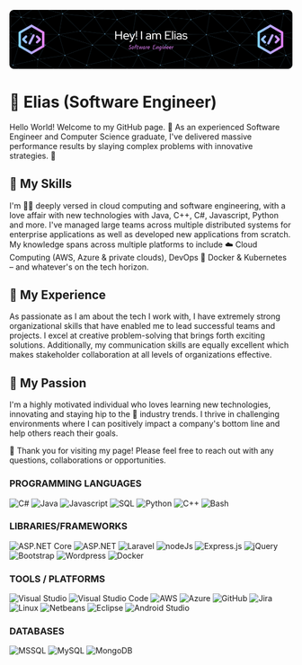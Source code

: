 ![Header](./header.png)
# 👋 Elias (Software Engineer) 

Hello World! Welcome to my GitHub page. 🚀 As an experienced Software Engineer and Computer Science graduate, I've delivered massive performance results by slaying complex problems with innovative strategies. 💪

## 🤖 My Skills
I'm 👨‍💻 deeply versed in cloud computing and software engineering, with a love affair with new technologies with Java, C++, C#, Javascript, Python and more. I've managed large teams across multiple distributed systems for enterprise applications as well as developed new applications from scratch. My knowledge spans across multiple platforms to include ☁️ Cloud Computing (AWS, Azure & private clouds), DevOps 🐳 Docker &amp; Kubernetes – and whatever's on the tech horizon. 

## 💼 My Experience

As passionate as I am about the tech I work with, I have extremely strong organizational skills that have enabled me to lead successful teams and projects. I excel at creative problem-solving that brings forth exciting solutions. Additionally, my communication skills are equally excellent which makes stakeholder collaboration at all levels of organizations effective.

## 🌟 My Passion
I'm a highly motivated individual who loves learning new technologies, innovating and staying hip to the 🌊 industry trends. I thrive in challenging environments where I can positively impact a company's bottom line and help others reach their goals. 

👋 Thank you for visiting my page! Please feel free to reach out with any questions, collaborations or opportunities.

### PROGRAMMING LANGUAGES
![C#](https://img.shields.io/badge/-C%23-blue?logo=c-sharp&logoColor=white&style=flat)
![Java](https://img.shields.io/badge/-Java-orange?logo=java&logoColor=white&style=flat)
![Javascript](https://img.shields.io/badge/-Javascript-yellow?logo=javascript&logoColor=white&style=flat)
![SQL](https://img.shields.io/badge/-SQL-lightgrey?logo=Microsoft-SQL-Server&logoColor=white&style=flat)
![Python](https://img.shields.io/badge/-Python-green?logo=python&logoColor=white&style=flat)
![C++](https://img.shields.io/badge/-C%2B%2B-blueviolet?logo=c%2B%2B&logoColor=white&style=flat)
![Bash](https://img.shields.io/badge/-Bash-4EAA25?logo=gnu-bash&logoColor=white&style=flat)

### LIBRARIES/FRAMEWORKS
![ASP.NET Core](https://img.shields.io/badge/-ASP.NET%20Core-blueviolet?logo=.net&logoColor=white&style=flat)
![ASP.NET](https://img.shields.io/badge/-ASP.NET-blue?logo=.net&logoColor=white&style=flat)
![Laravel](https://img.shields.io/badge/-Laravel-red?logo=laravel&logoColor=white&style=flat)
![nodeJs](https://img.shields.io/badge/-Node.js-success?logo=node.js&logoColor=white&style=flat)
![Express.js](https://img.shields.io/badge/-Express.js-orange?logo=express&logoColor=white&style=flat)
![jQuery](https://img.shields.io/badge/-jQuery-blue?logo=jquery&logoColor=white&style=flat)
![Bootstrap](https://img.shields.io/badge/-Bootstrap-purple?logo=bootstrap&logoColor=white&style=flat)
![Wordpress](https://img.shields.io/badge/-Wordpress-blue?logo=wordpress&logoColor=white&style=flat)
![Docker](https://img.shields.io/badge/-Docker-blue?logo=docker&logoColor=white&style=flat)

### TOOLS / PLATFORMS
![Visual Studio](https://img.shields.io/badge/-Visual%20Studio-blue?logo=visual-studio&logoColor=white&style=flat)
![Visual Studio Code](https://img.shields.io/badge/-Visual%20Studio%20Code-blue?logo=visual-studio-code&logoColor=white&style=flat)
![AWS](https://img.shields.io/badge/-AWS-orange?logo=amazon-aws&logoColor=white&style=flat)
![Azure](https://img.shields.io/badge/-Azure-blue?logo=microsoft-azure&logoColor=white&style=flat)
![GitHub](https://img.shields.io/badge/-GitHub-black?logo=github&logoColor=white&style=flat)
![Jira](https://img.shields.io/badge/-Jira-blue?logo=jira&logoColor=white&style=flat)
![Linux](https://img.shields.io/badge/-Linux-green?logo=linux&logoColor=white&style=flat)
![Netbeans](https://img.shields.io/badge/-Netbeans-orange?logo=apache-netbeans-ide&logoColor=white&style=flat)
![Eclipse](https://img.shields.io/badge/-Eclipse-blue?logo=eclipse-ide&logoColor=white&style=flat)
![Android Studio](https://img.shields.io/badge/-Android%20Studio-green?logo=android-studio&logoColor=white&style=flat)

### DATABASES
![MSSQL](https://img.shields.io/badge/-MSSQL-blue?logo=microsoft-sql-server&logoColor=white&style=flat)
![MySQL](https://img.shields.io/badge/-MySQL-orange?logo=mysql&logoColor=white&style=flat)
![MongoDB](https://img.shields.io/badge/-MongoDB-success?logo=mongodb&logoColor=white&style=flat)





<!--
**eliastaye6/eliastaye6** is a ✨ _special_ ✨ repository because its `README.md` (this file) appears on your GitHub profile.

Here are some ideas to get you started:

- 🔭 I’m currently working on ...
- 🌱 I’m currently learning ...
- 👯 I’m looking to collaborate on ...
- 🤔 I’m looking for help with ...
- 💬 Ask me about ...
- 📫 How to reach me: ...
- 😄 Pronouns: ...
- ⚡ Fun fact: ...
-->
